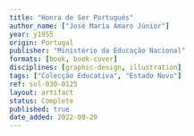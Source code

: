 ```yaml
---
title: "Honra de Ser Português"
author_name: ["José Maria Amaro Júnior"]
year: y1955
origin: Portugal
publisher: "Ministério da Educação Nacional"
formats: [book, book-cover]
disciplines: [graphic-design, illustration]
tags: ["Colecção Educativa", "Estado Novo"]
ref: sol-030-0125
layout: artifact
status: Complete
published: true
date_added: 2022-09-29
---
```

